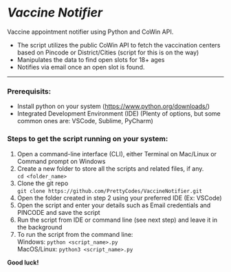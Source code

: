 # _Vaccine Notifier_

Vaccine appointment notifier using Python and CoWin API.
<br>

- The script utilizes the public CoWin API to fetch the vaccination centers based on Pincode or District/Cities (script for this is on the way)
- Manipulates the data to find open slots for 18+ ages
- Notifies via email once an open slot is found.

- - - -

### Prerequisits:
- Install python on your system (https://www.python.org/downloads/)
- Integrated Development Environment (IDE) (Plenty of options, but some common ones are: VSCode, Sublime, PyCharm)

### Steps to get the script running on your system:

1. Open a command-line interface (CLI), either Terminal on Mac/Linux or Command prompt on Windows
2. Create a new folder to store all the scripts and related files, if any.<br>
`cd <folder_name>`
3. Clone the git repo<br>
`git clone https://github.com/PrettyCodes/VaccineNotifier.git`
4. Open the folder created in step 2 using your preferred IDE (Ex: VSCode)
5. Open the script and enter your details such as Email credentials and PINCODE and save the script
6. Run the script from IDE or command line (see next step) and leave it in the background
7. To run the script from the command line:
<br>Windows: `python <script_name>.py`
<br>MacOS/Linux: `python3 <script_name>.py`

**Good luck!**

